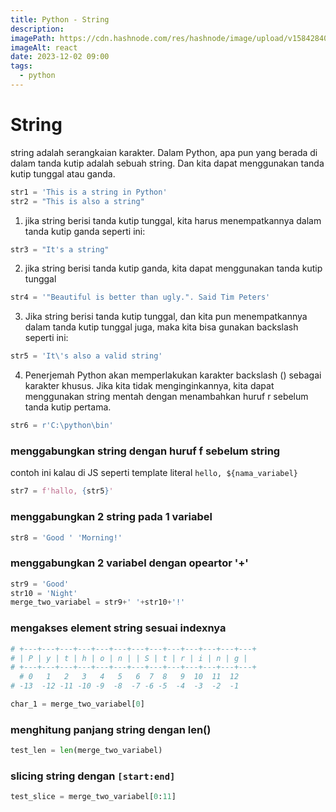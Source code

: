 ```yaml
---
title: Python - String
description:
imagePath: https://cdn.hashnode.com/res/hashnode/image/upload/v1584284080124/WSg9hzPr-.jpeg
imageAlt: react
date: 2023-12-02 09:00
tags:
  - python
---
```


# String

string adalah serangkaian karakter. Dalam Python, apa pun yang berada di dalam tanda kutip adalah sebuah string. Dan kita dapat menggunakan tanda kutip tunggal atau ganda.

```python
str1 = 'This is a string in Python'
str2 = "This is also a string"
```

1. jika string berisi tanda kutip tunggal, kita harus menempatkannya dalam tanda kutip ganda seperti ini:

```python
str3 = "It's a string"
```

2. jika string berisi tanda kutip ganda, kita dapat menggunakan tanda kutip tunggal

```python
str4 = '"Beautiful is better than ugly.". Said Tim Peters'
```

3. Jika string berisi tanda kutip tunggal, dan kita pun menempatkannya dalam tanda kutip tunggal juga, maka kita bisa gunakan backslash seperti ini:

```python
str5 = 'It\'s also a valid string'
```

4. Penerjemah Python akan memperlakukan karakter backslash (\) sebagai karakter khusus. Jika kita tidak menginginkannya, kita dapat menggunakan string mentah dengan menambahkan huruf r sebelum tanda kutip pertama.

```python
str6 = r'C:\python\bin'
```

### menggabungkan string dengan huruf f sebelum string

contoh ini kalau di JS seperti template literal `hello, ${nama_variabel}`

```python
str7 = f'hallo, {str5}'
```

### menggabungkan 2 string pada 1 variabel

```python
str8 = 'Good ' 'Morning!'
```

### menggabungkan 2 variabel dengan opeartor '+'

```python
str9 = 'Good'
str10 = 'Night'
merge_two_variabel = str9+' '+str10+'!'
```

### mengakses element string sesuai indexnya

```python
# +---+---+---+---+---+---+---+---+---+---+---+---+---+
# | P | y | t | h | o | n | | S | t | r | i | n | g |
# +---+---+---+---+---+---+---+---+---+---+---+---+---+
  # 0   1   2   3   4   5   6  7  8   9  10  11  12
# -13  -12 -11 -10 -9  -8  -7 -6 -5  -4  -3  -2  -1

char_1 = merge_two_variabel[0]
```

### menghitung panjang string dengan len()

```python
test_len = len(merge_two_variabel)
```

### slicing string dengan `[start:end]`

```python
test_slice = merge_two_variabel[0:11]
```
